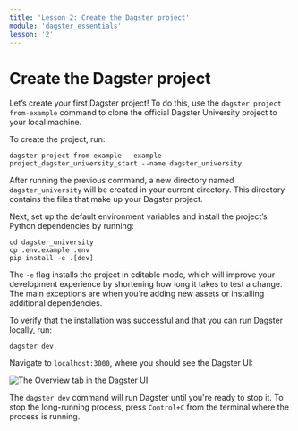 ```yaml
---
title: 'Lesson 2: Create the Dagster project'
module: 'dagster_essentials'
lesson: '2'
---
```


# Create the Dagster project

Let’s create your first Dagster project! To do this, use the `dagster project from-example` command to clone the official Dagster University project to your local machine.

To create the project, run:

```shell
dagster project from-example --example project_dagster_university_start --name dagster_university
```

After running the previous command, a new directory named `dagster_university` will be created in your current directory. This directory contains the files that make up your Dagster project.

Next, set up the default environment variables and install the project’s Python dependencies by running:

<!-- TODO: ADD WINDOWS VERSION AND TAB COMPONENT -->

```shell
cd dagster_university
cp .env.example .env
pip install -e .[dev]
```

The `-e` flag installs the project in editable mode, which will improve your development experience by shortening how long it takes to test a change. The main exceptions are when you're adding new assets or installing additional dependencies.

To verify that the installation was successful and that you can run Dagster locally, run:

```shell
dagster dev
```

Navigate to `localhost:3000`, where you should see the Dagster UI:

![The Overview tab in the Dagster UI](/images/dagster-essentials/demo/lesson-2-dagster-ui.png)

The `dagster dev` command will run Dagster until you're ready to stop it. To stop the long-running process, press `Control+C` from the terminal where the process is running.
